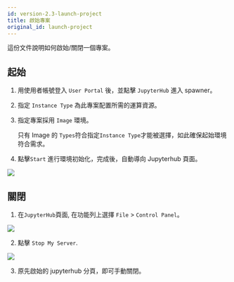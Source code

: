 ```yaml
---
id: version-2.3-launch-project
title: 啟始專案
original_id: launch-project
---
```


這份文件說明如何啟始/關閉一個專案。

## 起始

1. 用使用者帳號登入 `User Portal` 後，並點擊 `JupyterHub` 進入 spawner。

2. 指定 `Instance Type` 為此專案配置所需的運算資源。

3. 指定專案採用 `Image` 環境。

   只有 Image 的 `Types`符合指定`Instance Type`才能被選擇，如此確保起始環境符合需求。 

4. 點擊`Start` 進行環境初始化，完成後，自動導向 Jupyterhub 頁面。

![](assets/spawner_v23.png)

## 關閉

1. 在`JupyterHub`頁面, 在功能列上選擇 `File` > `Control Panel`。 

 ![](assets/Hub_control_panel.png)

2. 點擊 `Stop My Server`.

![](assets/navbar_stop_server.png)

3. 原先啟始的 jupyterhub 分頁，即可手動關閉。
